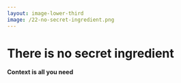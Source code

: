 ```yaml
---
layout: image-lower-third
image: /22-no-secret-ingredient.png
---
```


# There is no secret ingredient

**Context is all you need**

<!--

**Speaker Notes:**
Main message: The revelation that there's no secret ingredient - just like in Kung Fu Panda

- No secret ingredient
- Just context
- Engineering reflects in software

*Transition: Thank you, and I'm happy to take your questions.*

...

Just like Po discovered with his father's noodle soup, there is no secret ingredient to effective LLM inference. No magic prompts, no hidden techniques, no special sauce. The power has always been in something much simpler and more fundamental: context. When you provide the right context - the right information at the right time in the right format - LLMs work beautifully. When you don't, they struggle. It's not about finding the secret; it's about mastering the fundamentals. Context is all you need.

-->
